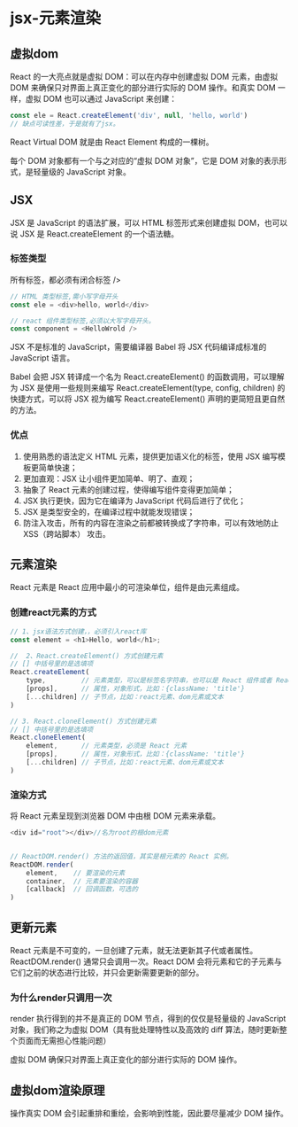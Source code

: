 # jsx-元素渲染

## 虚拟dom
React 的一大亮点就是虚拟 DOM：可以在内存中创建虚拟 DOM 元素，由虚拟 DOM 来确保只对界面上真正变化的部分进行实际的 DOM 操作。和真实 DOM 一样，虚拟 DOM 也可以通过 JavaScript 来创建：

```js
const ele = React.createElement('div', null, 'hello, world')
// 缺点可读性差，于是就有了jsx。
```
React Virtual DOM 就是由 React Element 构成的一棵树。

每个 DOM 对象都有一个与之对应的“虚拟 DOM 对象”，它是 DOM 对象的表示形式，是轻量级的 JavaScript 对象。


## JSX
JSX 是 JavaScript 的语法扩展，可以 HTML 标签形式来创建虚拟 DOM，也可以说 JSX 是 React.createElement 的一个语法糖。

### 标签类型
所有标签，都必须有闭合标签 />
```js
// HTML 类型标签,需小写字母开头
const ele = <div>hello, world</div>

// react 组件类型标签,必须以大写字母开头。
const component = <HelloWrold />
```

JSX 不是标准的 JavaScript，需要编译器 Babel 将 JSX 代码编译成标准的 JavaScript 语言。

Babel 会把 JSX 转译成一个名为 React.createElement() 的函数调用，可以理解为 JSX 是使用一些规则来编写 React.createElement(type, config, children) 的快捷方式，可以将 JSX 视为编写 React.createElement() 声明的更简短且更自然的方法。

### 优点
1. 使用熟悉的语法定义 HTML 元素，提供更加语义化的标签，使用 JSX 编写模板更简单快速；
2. 更加直观：JSX 让小组件更加简单、明了、直观；
3. 抽象了 React 元素的创建过程，使得编写组件变得更加简单；
4. JSX 执行更快，因为它在编译为 JavaScript 代码后进行了优化；
5. JSX 是类型安全的，在编译过程中就能发现错误；
6. 防注入攻击，所有的内容在渲染之前都被转换成了字符串，可以有效地防止 XSS（跨站脚本） 攻击。


## 元素渲染
React 元素是 React 应用中最小的可渲染单位，组件是由元素组成。
### 创建react元素的方式

```js
// 1、jsx语法方式创建，，必须引入react库
const element = <h1>Hello, world</h1>;

//  2、React.createElement() 方式创建元素
// [] 中括号里的是选填项
React.createElement(
    type,         // 元素类型，可以是标签名字符串，也可以是 React 组件或者 React fragment， 比如：'div' 'span' 'React.Fragment'
    [props],      // 属性，对象形式，比如：{className: 'title'}
    [...children] // 子节点，比如：react元素、dom元素或文本
)

// 3. React.cloneElement() 方式创建元素
// [] 中括号里的是选填项
React.cloneElement(
    element,      // 元素类型，必须是 React 元素
    [props],      // 属性，对象形式，比如：{className: 'title'}
    [...children] // 子节点，比如：react元素、dom元素或文本
)
```
### 渲染方式
将 React 元素呈现到浏览器 DOM 中由根 DOM 元素来承载。
```js
<div id="root"></div>//名为root的根dom元素


// ReactDOM.render() 方法的返回值，其实是根元素的 React 实例。
ReactDOM.render(
    element,    // 要渲染的元素
    container,  // 元素要渲染的容器
    [callback]  // 回调函数，可选的
)
```

## 更新元素
React 元素是不可变的，一旦创建了元素，就无法更新其子代或者属性。
ReactDOM.render() 通常只会调用一次。React DOM 会将元素和它的子元素与它们之前的状态进行比较，并只会更新需要更新的部分。

### 为什么render只调用一次
render 执行得到的并不是真正的 DOM 节点，得到的仅仅是轻量级的 JavaScript 对象，我们称之为虚拟 DOM（具有批处理特性以及高效的 diff 算法，随时更新整个页面而无需担心性能问题）

虚拟 DOM 确保只对界面上真正变化的部分进行实际的 DOM 操作。

## 虚拟dom渲染原理
操作真实 DOM 会引起重排和重绘，会影响到性能，因此要尽量减少 DOM 操作。





